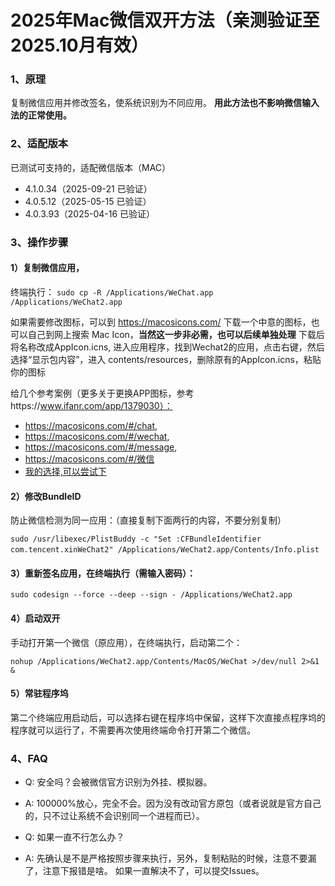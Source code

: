 # 2025年Mac微信双开方法（亲测验证至2025.10月有效）

### 1、原理​

复制微信应用并修改签名，使系统识别为不同应用。
**用此方法也不影响微信输入法的正常使用。**

### 2、适配版本

已测试可支持的，适配微信版本（MAC）

* 4.1.0.34（2025-09-21 已验证）
* 4.0.5.12（2025-05-15 已验证）
* 4.0.3.93（2025-04-16 已验证）

### 3、操作步骤

#### ​1）复制微信应用​，

终端执行：
`sudo cp -R /Applications/WeChat.app /Applications/WeChat2.app​`

如果需要修改图标，可以到 https://macosicons.com/ 下载一个中意的图标，也可以自己到网上搜索 Mac Icon，**当然这一步非必需，也可以后续单独处理**
下载后将名称改成AppIcon.icns, 进入应用程序，找到Wechat2的应用，点击右键，然后选择“显示包内容”，进入 contents/resources，删除原有的AppIcon.icns，粘贴你的图标

给几个参考案例（更多关于更换APP图标，参考https://www.ifanr.com/app/1379030）：

- https://macosicons.com/#/chat,
- https://macosicons.com/#/wechat,
- https://macosicons.com/#/message, 
- https://macosicons.com/#/微信
- [我的选择,可以尝试下]([https://markdown.com.cn](https://parsefiles.back4app.com/JPaQcFfEEQ1ePBxbf6wvzkPMEqKYHhPYv8boI1Rc/10809935e3624d1183fa5bcb89c94345_ChatWise.icns))

#### 2）修改BundleID

防止微信检测为同一应用：（直接复制下面两行的内容，不要分别复制）

`sudo /usr/libexec/PlistBuddy -c "Set :CFBundleIdentifier com.tencent.xinWeChat2" /Applications/WeChat2.app/Contents/Info.plist`
​

#### 3）重新签名应用​，在终端执行（需输入密码）：

`sudo codesign --force --deep --sign - /Applications/WeChat2.app`

#### 4）​启动双开​

手动打开第一个微信（原应用），在终端执行，启动第二个：

`nohup /Applications/WeChat2.app/Contents/MacOS/WeChat >/dev/null 2>&1 & `

#### 5）常驻程序坞

第二个终端应用启动后，可以选择右键在程序坞中保留，这样下次直接点程序坞的程序就可以运行了，不需要再次使用终端命令打开第二个微信。

### 4、FAQ
- Q: 安全吗？会被微信官方识别为外挂、模拟器。
- A: 100000%放心，完全不会。因为没有改动官方原包（或者说就是官方自己的，只不过让系统不会识别同一个进程而已）。

- Q: 如果一直不行怎么办？
- A: 先确认是不是严格按照步骤来执行，另外，复制粘贴的时候，注意不要漏了，注意下报错是啥。 如果一直解决不了，可以提交Issues。

